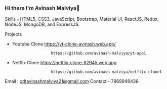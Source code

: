 ### Hi there I'm Avinash Malviya👋

Skills - HTML5, CSS3, JavaScript, Bootstrap, Material UI, ReactJS, Redux, NodeJS, MongoDB, and ExpressJS.

 Projects
- Youtube Clone        https://yt-clone-avinash.web.app/  
 
                       https://github.com/avinash-malviya/yt-app1
                       
- Netflix Clone        https://netflix-clone-82945.web.app

                       https://github.com/avinash-malviya/netflix-clone1

Email : cdtavinashmalviya21@gmail.com 
        Contact - 7869948438



